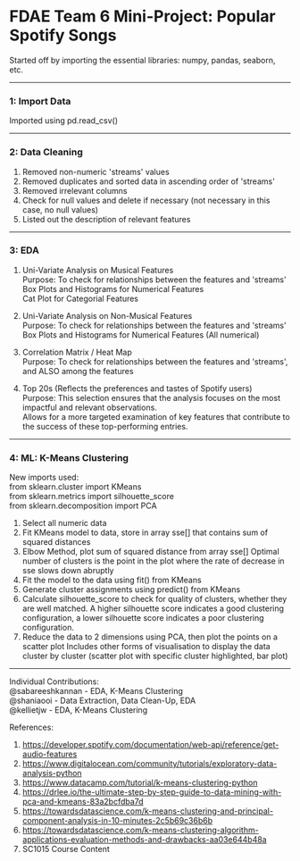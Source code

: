 # FDAE Team 6 Mini-Project: Popular Spotify Songs

Started off by importing the essential libraries: numpy, pandas, seaborn, etc.


-----------------------------------------------------------------------------------------------------------

### 1: Import Data
Imported using pd.read_csv()

-----------------------------------------------------------------------------------------------------------

### 2: Data Cleaning
1. Removed non-numeric 'streams' values
2. Removed duplicates and sorted data in ascending order of 'streams'
3. Removed irrelevant columns
4. Check for null values and delete if necessary
   (not necessary in this case, no null values)
5. Listed out the description of relevant features

-----------------------------------------------------------------------------------------------------------

### 3: EDA

1. Uni-Variate Analysis on Musical Features  
   Purpose: To check for relationships between the features and 'streams'  
   Box Plots and Histograms for Numerical Features  
   Cat Plot for Categorial Features  

2. Uni-Variate Analysis on Non-Musical Features  
   Purpose: To check for relationships between the features and 'streams'    
   Box Plots and Histograms for Numerical Features (All numerical)  

3. Correlation Matrix / Heat Map  
   Purpose: To check for relationships between the features and 'streams', and ALSO among the features  

4. Top 20s (Reflects the preferences and tastes of Spotify users)  
   Purpose: This selection ensures that the analysis focuses on the most impactful and relevant observations.  
   Allows for a more targeted examination of key features that contribute to the success of these top-performing entries.  

-----------------------------------------------------------------------------------------------------------

### 4: ML: K-Means Clustering

New imports used:  
from sklearn.cluster import KMeans  
from sklearn.metrics import silhouette_score  
from sklearn.decomposition import PCA  

1. Select all numeric data
2. Fit KMeans model to data, store in array sse[] that contains sum of squared distances
3. Elbow Method, plot sum of squared distance from array sse[]
   Optimal number of clusters is the point in the plot where the rate of decrease in sse slows down abruptly
4. Fit the model to the data using fit() from KMeans
5. Generate cluster assignments using predict() from KMeans
6. Calculate silhouette_score to check for quality of clusters, whether they are well matched.
   A higher silhouette score indicates a good clustering configuration,
   a lower silhouette score indicates a poor clustering configuration.
7. Reduce the data to 2 dimensions using PCA, then plot the points on a scatter plot
   Includes other forms of visualisation to display the data cluster by cluster
   (scatter plot with specific cluster highlighted, bar plot)

-----------------------------------------------------------------------------------------------------------

Individual Contributions:  
@sabareeshkannan - EDA, K-Means Clustering  
@shaniaooi - Data Extraction, Data Clean-Up, EDA  
@kellietjw - EDA, K-Means Clustering  

References:  
1. https://developer.spotify.com/documentation/web-api/reference/get-audio-features  
2. https://www.digitalocean.com/community/tutorials/exploratory-data-analysis-python  
3. https://www.datacamp.com/tutorial/k-means-clustering-python  
4. https://drlee.io/the-ultimate-step-by-step-guide-to-data-mining-with-pca-and-kmeans-83a2bcfdba7d  
5. https://towardsdatascience.com/k-means-clustering-and-principal-component-analysis-in-10-minutes-2c5b69c36b6b  
6. https://towardsdatascience.com/k-means-clustering-algorithm-applications-evaluation-methods-and-drawbacks-aa03e644b48a
7. SC1015 Course Content  

